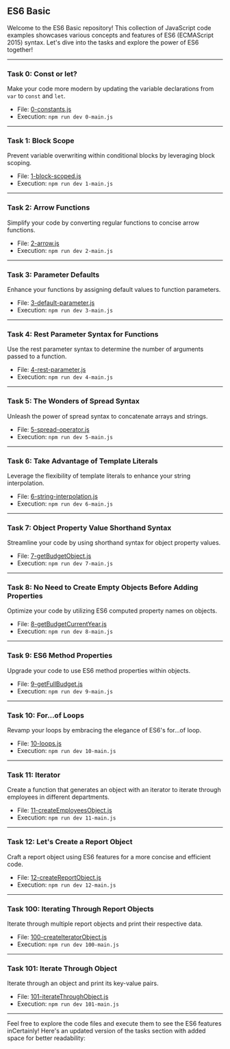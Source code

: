 
## ES6 Basic

Welcome to the ES6 Basic repository! This collection of JavaScript code examples showcases various concepts and features of ES6 (ECMAScript 2015) syntax. Let's dive into the tasks and explore the power of ES6 together!

---

### Task 0: Const or let?

Make your code more modern by updating the variable declarations from `var` to `const` and `let`.

- File: [0-constants.js](0-constants.js)
- Execution: `npm run dev 0-main.js`

---

### Task 1: Block Scope

Prevent variable overwriting within conditional blocks by leveraging block scoping.

- File: [1-block-scoped.js](1-block-scoped.js)
- Execution: `npm run dev 1-main.js`

---

### Task 2: Arrow Functions

Simplify your code by converting regular functions to concise arrow functions.

- File: [2-arrow.js](2-arrow.js)
- Execution: `npm run dev 2-main.js`

---

### Task 3: Parameter Defaults

Enhance your functions by assigning default values to function parameters.

- File: [3-default-parameter.js](3-default-parameter.js)
- Execution: `npm run dev 3-main.js`

---

### Task 4: Rest Parameter Syntax for Functions

Use the rest parameter syntax to determine the number of arguments passed to a function.

- File: [4-rest-parameter.js](4-rest-parameter.js)
- Execution: `npm run dev 4-main.js`

---

### Task 5: The Wonders of Spread Syntax

Unleash the power of spread syntax to concatenate arrays and strings.

- File: [5-spread-operator.js](5-spread-operator.js)
- Execution: `npm run dev 5-main.js`

---

### Task 6: Take Advantage of Template Literals

Leverage the flexibility of template literals to enhance your string interpolation.

- File: [6-string-interpolation.js](6-string-interpolation.js)
- Execution: `npm run dev 6-main.js`

---

### Task 7: Object Property Value Shorthand Syntax

Streamline your code by using shorthand syntax for object property values.

- File: [7-getBudgetObject.js](7-getBudgetObject.js)
- Execution: `npm run dev 7-main.js`

---

### Task 8: No Need to Create Empty Objects Before Adding Properties

Optimize your code by utilizing ES6 computed property names on objects.

- File: [8-getBudgetCurrentYear.js](8-getBudgetCurrentYear.js)
- Execution: `npm run dev 8-main.js`

---

### Task 9: ES6 Method Properties

Upgrade your code to use ES6 method properties within objects.

- File: [9-getFullBudget.js](9-getFullBudget.js)
- Execution: `npm run dev 9-main.js`

---

### Task 10: For...of Loops

Revamp your loops by embracing the elegance of ES6's for...of loop.

- File: [10-loops.js](10-loops.js)
- Execution: `npm run dev 10-main.js`

---

### Task 11: Iterator

Create a function that generates an object with an iterator to iterate through employees in different departments.

- File: [11-createEmployeesObject.js](11-createEmployeesObject.js)
- Execution: `npm run dev 11-main.js`

---

### Task 12: Let's Create a Report Object

Craft a report object using ES6 features for a more concise and efficient code.

- File: [12-createReportObject.js](12-createReportObject.js)
- Execution: `npm run dev 12-main.js`

---

### Task 100: Iterating Through Report Objects

Iterate through multiple report objects and print their respective data.

- File: [100-createIteratorObject.js](100-createIteratorObject.js)
- Execution: `npm run dev 100-main.js`

---

### Task 101: Iterate Through Object

Iterate through an object and print its key-value pairs.

- File: [101-iterateThroughObject.js](101-iterateThroughObject.js)
- Execution: `npm run dev 101-main.js`

---

Feel free to explore the code files and execute them to see the ES6 features inCertainly! Here's an updated version of the tasks section with added space for better readability:


